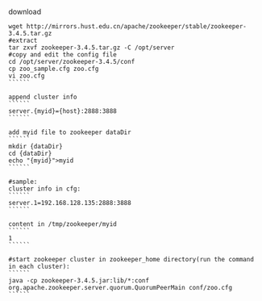 download
```````
wget http://mirrors.hust.edu.cn/apache/zookeeper/stable/zookeeper-3.4.5.tar.gz
#extract
tar zxvf zookeeper-3.4.5.tar.gz -C /opt/server
#copy and edit the config file
cd /opt/server/zookeeper-3.4.5/conf
cp zoo_sample.cfg zoo.cfg
vi zoo.cfg
``````

append cluster info
``````
server.{myid}={host}:2888:3888
``````

add myid file to zookeeper dataDir
``````
mkdir {dataDir}
cd {dataDir}
echo "{myid}">myid
``````

#sample:
cluster info in cfg:
``````
server.1=192.168.128.135:2888:3888
``````

content in /tmp/zookeeper/myid
``````
1
``````

#start zookeeper cluster in zookeeper_home directory(run the command in each cluster):
``````
java -cp zookeeper-3.4.5.jar:lib/*:conf  org.apache.zookeeper.server.quorum.QuorumPeerMain conf/zoo.cfg
``````